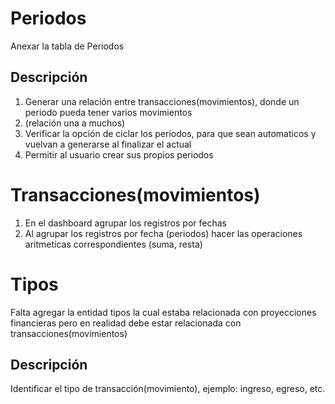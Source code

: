 # Periodos
Anexar la tabla de Periodos

## Descripción
1. Generar una relación entre transacciones(movimientos), donde un periodo pueda tener varios movimientos
2. (relación una a muchos)
3. Verificar la opción de ciclar los periodos, para que sean automaticos y vuelvan a generarse al finalizar el actual
4. Permitir al usuario crear sus propios periodos

# Transacciones(movimientos)
1. En el dashboard agrupar los registros por fechas
2. Al agrupar los registros por fecha (periodos) hacer las operaciones aritmeticas correspondientes (suma, resta)

# Tipos
Falta agregar la entidad tipos la cual estaba relacionada con proyecciones financieras pero en realidad debe estar relacionada con transacciones(movimientos)
## Descripción
Identificar el tipo de transacción(movimiento), ejemplo: ingreso, egreso, etc.
